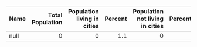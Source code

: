 |Name |Total Population |Population living in cities |Percent| Population not living in cities | Percentage | 
| :--- | ---: | ---: | ------------------------------: | ---: | -------------------------------: |
| null | 0 | 0 | 1.1 | 0 | 1.1 |
